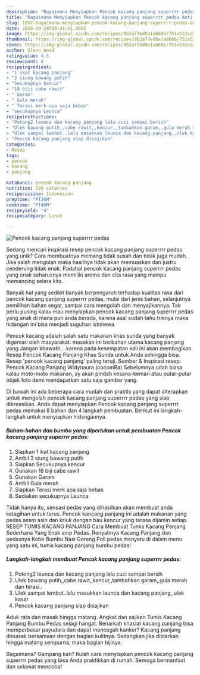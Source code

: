 ```yaml
---
description: "Bagaimana Menyiapkan Pencok kacang panjang superrrr pedas Anti Gagal"
title: "Bagaimana Menyiapkan Pencok kacang panjang superrrr pedas Anti Gagal"
slug: 1097-bagaimana-menyiapkan-pencok-kacang-panjang-superrrr-pedas-anti-gagal
date: 2020-10-20T08:41:51.999Z
image: https://img-global.cpcdn.com/recipes/9b2a77ed0a1a868b/751x532cq70/pencok-kacang-panjang-superrrr-pedas-foto-resep-utama.jpg
thumbnail: https://img-global.cpcdn.com/recipes/9b2a77ed0a1a868b/751x532cq70/pencok-kacang-panjang-superrrr-pedas-foto-resep-utama.jpg
cover: https://img-global.cpcdn.com/recipes/9b2a77ed0a1a868b/751x532cq70/pencok-kacang-panjang-superrrr-pedas-foto-resep-utama.jpg
author: Glenn Wood
ratingvalue: 4.5
reviewcount: 8
recipeingredient:
- "1 ikat kacang panjang"
- "3 siung bawang putih"
- "Secukupnya kencur"
- "18 biji cabe rawit"
- " Garam"
- " Gula merah"
- " Terasi merk apa saja bebas"
- "secukupnya Leunca"
recipeinstructions:
- "Potong2 leunca dan kacang panjang lalu cuci sampai bersih"
- "Ulek bawang putih,,cabe rawit,,kencur,,tambahkan garam,,gula merah dan terasi.."
- "Ulek sampai lembut..lalu masukkan leunca dan kacang panjang,,ulek kasar"
- "Pencok kacang panjang siap disajikan"
categories:
- Resep
tags:
- pencok
- kacang
- panjang

katakunci: pencok kacang panjang 
nutrition: 176 calories
recipecuisine: Indonesian
preptime: "PT26M"
cooktime: "PT40M"
recipeyield: "4"
recipecategory: Lunch

---
```



![Pencok kacang panjang superrrr pedas](https://img-global.cpcdn.com/recipes/9b2a77ed0a1a868b/751x532cq70/pencok-kacang-panjang-superrrr-pedas-foto-resep-utama.jpg)

Sedang mencari inspirasi resep pencok kacang panjang superrrr pedas yang unik? Cara membuatnya memang tidak susah dan tidak juga mudah. Jika salah mengolah maka hasilnya tidak akan memuaskan dan justru cenderung tidak enak. Padahal pencok kacang panjang superrrr pedas yang enak seharusnya memiliki aroma dan cita rasa yang mampu memancing selera kita.

Banyak hal yang sedikit banyak berpengaruh terhadap kualitas rasa dari pencok kacang panjang superrrr pedas, mulai dari jenis bahan, selanjutnya pemilihan bahan segar, sampai cara mengolah dan menyajikannya. Tak perlu pusing kalau mau menyiapkan pencok kacang panjang superrrr pedas yang enak di mana pun anda berada, karena asal sudah tahu triknya maka hidangan ini bisa menjadi suguhan istimewa.

Pencok kacang adalah salah satu makanan khas sunda yang banyak digemari oleh masyarakat. masakan ini berbahan utama kacang panjang yang Jangan khawatir….karena pada kesempatan kali ini akan membagikan Resep Pencok Kacang Panjang Khas Sunda untuk Anda sehingga bisa. Resep &#39;pencok kacang panjang&#39; paling teruji. Sumber &amp; Inspirasi resep: Pencok Kacang Panjang Widynaura (cocomBa) Sebelumnya udah biasa kalau moto-moto makanan, sy akan pindah kesana-kemari atau putar-putar objek foto demi mendapatkan satu saja gambar yang.


Di bawah ini ada beberapa cara mudah dan praktis yang dapat diterapkan untuk mengolah pencok kacang panjang superrrr pedas yang siap dikreasikan. Anda dapat menyiapkan Pencok kacang panjang superrrr pedas memakai 8 bahan dan 4 langkah pembuatan. Berikut ini langkah-langkah untuk menyiapkan hidangannya.

<!--inarticleads1-->

##### Bahan-bahan dan bumbu yang diperlukan untuk pembuatan Pencok kacang panjang superrrr pedas:

1. Siapkan 1 ikat kacang panjang
1. Ambil 3 siung bawang putih
1. Siapkan Secukupnya kencur
1. Gunakan 18 biji cabe rawit
1. Gunakan  Garam
1. Ambil  Gula merah
1. Siapkan  Terasi merk apa saja bebas
1. Sediakan secukupnya Leunca


Tidak hanya itu, sensasi pedas yang dihasilkan akan membuat anda ketagihan untuk terus. Pencok kancang panjang ini adalah makanan yang pedas asam asin dan kriuk dengan bau kencur yang terasa dijamin setiap. RESEP TUMIS KACANG PANJANG Cara Membuat Tumis Kacang Panjang Sederhana Yang Enak amp Pedas. Renyahnya Kacang Panjang dan pedasnya Kobe Bumbu Nasi Goreng Poll pedas menyatu di dalam menu yang satu ini, tumis kacang panjang bumbu pedas! 

<!--inarticleads2-->

##### Langkah-langkah membuat Pencok kacang panjang superrrr pedas:

1. Potong2 leunca dan kacang panjang lalu cuci sampai bersih
1. Ulek bawang putih,,cabe rawit,,kencur,,tambahkan garam,,gula merah dan terasi..
1. Ulek sampai lembut..lalu masukkan leunca dan kacang panjang,,ulek kasar
1. Pencok kacang panjang siap disajikan


Aduk rata dan masak hingga matang. Angkat dan sajikan Tumis Kacang Panjang Bumbu Pedas selagi hangat. Benarkah khasiat kacang panjang bisa memperbesar payudara dan dapat mencegah kanker? Kacang panjang dimasak bersamaan dengan bagian kulitnya. Sedangkan jika dibiarkan hingga matang sempurna, maka bagian bijinya. 

Bagaimana? Gampang kan? Itulah cara menyiapkan pencok kacang panjang superrrr pedas yang bisa Anda praktikkan di rumah. Semoga bermanfaat dan selamat mencoba!
